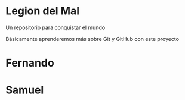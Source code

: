 # Legion del Mal
Un repositorio para conquistar el mundo

Básicamente aprenderemos más sobre Git y GitHub con este proyecto


# Fernando

# Samuel